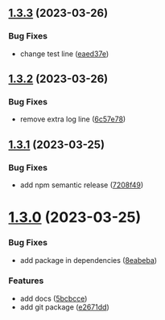 ## [1.3.3](https://github.com/ptrptrd/test-semantic-release/compare/1.3.2...1.3.3) (2023-03-26)


### Bug Fixes

* change test line ([eaed37e](https://github.com/ptrptrd/test-semantic-release/commit/eaed37e2428c2e1bfe71487f6f6333f634607792))

## [1.3.2](https://github.com/ptrptrd/test-semantic-release/compare/1.3.1...1.3.2) (2023-03-26)


### Bug Fixes

* remove extra log line ([6c57e78](https://github.com/ptrptrd/test-semantic-release/commit/6c57e78d5c3e8a39b086b965636bce32a501f3be))

## [1.3.1](https://github.com/ptrptrd/test-semantic-release/compare/1.3.0...1.3.1) (2023-03-25)


### Bug Fixes

* add npm semantic release ([7208f49](https://github.com/ptrptrd/test-semantic-release/commit/7208f499666e05025f04a10547be7e79b8842643))

# [1.3.0](https://github.com/ptrptrd/test-semantic-release/compare/1.2.0...1.3.0) (2023-03-25)


### Bug Fixes

* add package in dependencies ([8eabeba](https://github.com/ptrptrd/test-semantic-release/commit/8eabebab6152d315b898a9bdfdbfc6cb237d513f))


### Features

* add docs ([5bcbcce](https://github.com/ptrptrd/test-semantic-release/commit/5bcbcce326fb52fd379c630efbbb5c305466486a))
* add git package ([e2671dd](https://github.com/ptrptrd/test-semantic-release/commit/e2671ddd0b480d6695679cbb58316b3d3668534b))
